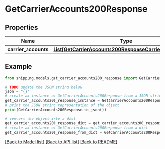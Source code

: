 # GetCarrierAccounts200Response


## Properties

Name | Type | Description | Notes
------------ | ------------- | ------------- | -------------
**carrier_accounts** | [**List[GetCarrierAccounts200ResponseCarrierAccountsInner]**](GetCarrierAccounts200ResponseCarrierAccountsInner.md) |  | [optional] 

## Example

```python
from shipping.models.get_carrier_accounts200_response import GetCarrierAccounts200Response

# TODO update the JSON string below
json = "{}"
# create an instance of GetCarrierAccounts200Response from a JSON string
get_carrier_accounts200_response_instance = GetCarrierAccounts200Response.from_json(json)
# print the JSON string representation of the object
print(GetCarrierAccounts200Response.to_json())

# convert the object into a dict
get_carrier_accounts200_response_dict = get_carrier_accounts200_response_instance.to_dict()
# create an instance of GetCarrierAccounts200Response from a dict
get_carrier_accounts200_response_from_dict = GetCarrierAccounts200Response.from_dict(get_carrier_accounts200_response_dict)
```
[[Back to Model list]](../README.md#documentation-for-models) [[Back to API list]](../README.md#documentation-for-api-endpoints) [[Back to README]](../README.md)


